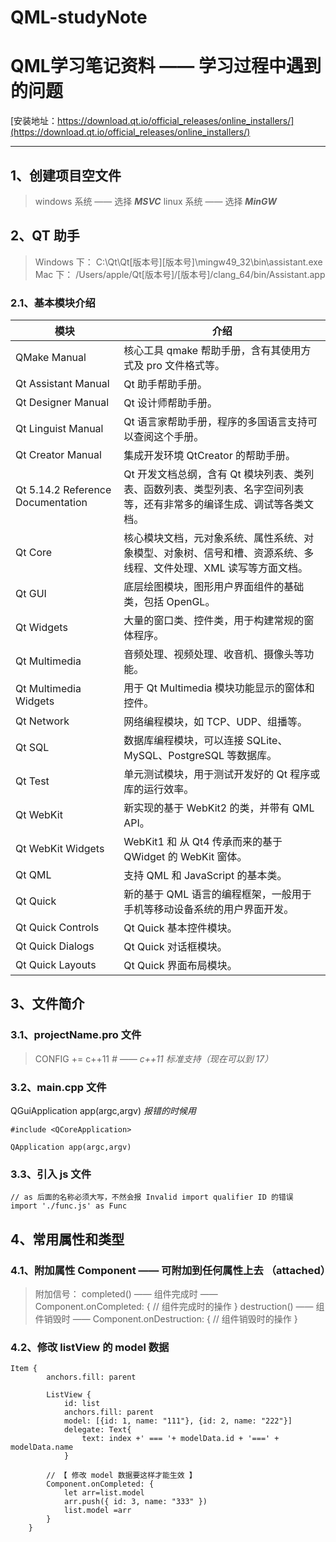 # QML-studyNote
# QML学习笔记资料 —— 学习过程中遇到的问题
[安装地址：https://download.qt.io/official_releases/online_installers/](https://download.qt.io/official_releases/online_installers/)

---

## 1、创建项目空文件

> windows 系统 —— 选择 **_MSVC_**
> linux 系统 —— 选择 **_MinGW_**

## 2、QT 助手

> Windows 下： C:\Qt\Qt[版本号]\[版本号]\mingw49_32\bin\assistant.exe
> Mac 下： /Users/apple/Qt[版本号]/[版本号]/clang_64/bin/Assistant.app

### 2.1、基本模块介绍

| 模块                              | 介绍                                                                                                                  |
| --------------------------------- | --------------------------------------------------------------------------------------------------------------------- |
| QMake Manual                      | 核心工具 qmake 帮助手册，含有其使用方式及 pro 文件格式等。                                                            |
| Qt Assistant Manual               | Qt 助手帮助手册。                                                                                                     |
| Qt Designer Manual                | Qt 设计师帮助手册。                                                                                                   |
| Qt Linguist Manual                | Qt 语言家帮助手册，程序的多国语言支持可以查阅这个手册。                                                               |
| Qt Creator Manual                 | 集成开发环境 QtCreator 的帮助手册。                                                                                   |
| Qt 5.14.2 Reference Documentation | Qt 开发文档总纲，含有 Qt 模块列表、类列表、函数列表、类型列表、名字空间列表等，还有非常多的编译生成、调试等各类文档。 |
| Qt Core                           | 核心模块文档，元对象系统、属性系统、对象模型、对象树、信号和槽、资源系统、多线程、文件处理、XML 读写等方面文档。      |
| Qt GUI                            | 底层绘图模块，图形用户界面组件的基础类，包括 OpenGL。                                                                 |
| Qt Widgets                        | 大量的窗口类、控件类，用于构建常规的窗体程序。                                                                        |
| Qt Multimedia                     | 音频处理、视频处理、收音机、摄像头等功能。                                                                            |
| Qt Multimedia Widgets             | 用于 Qt Multimedia 模块功能显示的窗体和控件。                                                                         |
| Qt Network                        | 网络编程模块，如 TCP、UDP、组播等。                                                                                   |
| Qt SQL                            | 数据库编程模块，可以连接 SQLite、MySQL、PostgreSQL 等数据库。                                                         |
| Qt Test                           | 单元测试模块，用于测试开发好的 Qt 程序或库的运行效率。                                                                |
| Qt WebKit                         | 新实现的基于 WebKit2 的类，并带有 QML API。                                                                           |
| Qt WebKit Widgets                 | WebKit1 和 从 Qt4 传承而来的基于 QWidget 的 WebKit 窗体。                                                             |
| Qt QML                            | 支持 QML 和 JavaScript 的基本类。                                                                                     |
| Qt Quick                          | 新的基于 QML 语言的编程框架，一般用于手机等移动设备系统的用户界面开发。                                               |
| Qt Quick Controls                 | Qt Quick 基本控件模块。                                                                                               |
| Qt Quick Dialogs                  | Qt Quick 对话框模块。                                                                                                 |
| Qt Quick Layouts                  | Qt Quick 界面布局模块。                                                                                               |

## 3、文件简介

### 3.1、projectName.pro 文件

> CONFIG += c++11 _# —— c++11 标准支持（现在可以到 17）_

### 3.2、main.cpp 文件

QGuiApplication app(argc,argv) _报错的时候用_

```
#include <QCoreApplication>

QApplication app(argc,argv)
```

### 3.3、引入 js 文件

```
// as 后面的名称必须大写，不然会报 Invalid import qualifier ID 的错误
import './func.js' as Func
```

## 4、常用属性和类型

### 4.1、附加属性 Component —— 可附加到任何属性上去 （attached）

> 附加信号：
> completed() —— 组件完成时 —— Component.onCompleted: { // 组件完成时的操作 }
> destruction() —— 组件销毁时 —— Component.onDestruction: { // 组件销毁时的操作 }

### 4.2、修改 listView 的 model 数据

```
Item {
        anchors.fill: parent

        ListView {
            id: list
            anchors.fill: parent
            model: [{id: 1, name: "111"}, {id: 2, name: "222"}]
            delegate: Text{
                text: index +' === '+ modelData.id + '===' + modelData.name
            }

        // 【 修改 model 数据要这样才能生效 】
        Component.onCompleted: {
            let arr=list.model
            arr.push({ id: 3, name: "333" })
            list.model =arr
        }
    }
```
